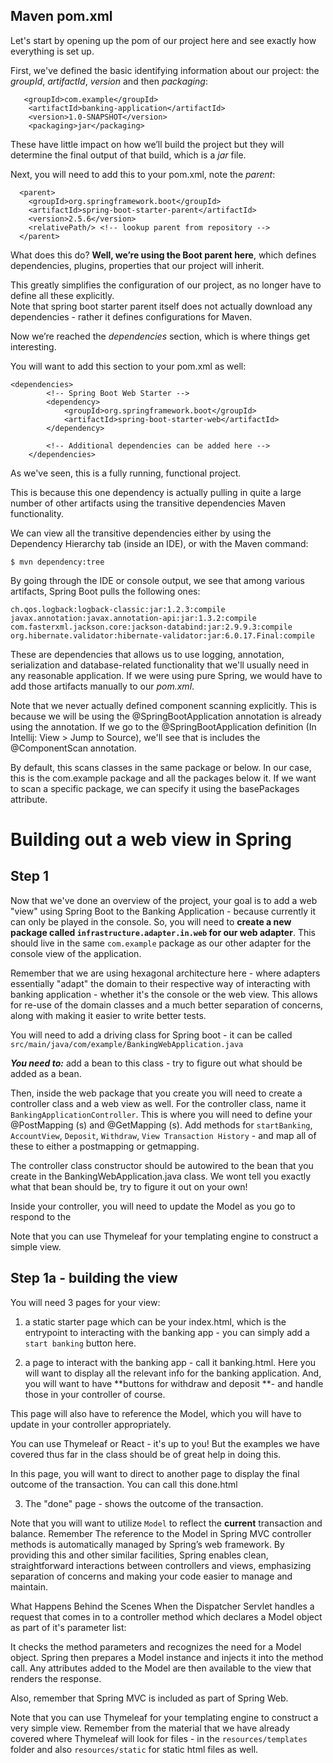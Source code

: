 ## Maven pom.xml

Let's start by opening up the pom of our project here and see exactly how everything is set up.

First, we've defined the basic identifying information about our project: the _groupId_, _artifactId_, _version_ and then _packaging_:

```
   <groupId>com.example</groupId>
    <artifactId>banking-application</artifactId>
    <version>1.0-SNAPSHOT</version>
    <packaging>jar</packaging>
```

These have little impact on how we’ll build the project but they will determine the final output of that build, which is a _jar_ file.

Next, you will need to add this to your pom.xml, note the _parent_:

```
  <parent>
    <groupId>org.springframework.boot</groupId>
    <artifactId>spring-boot-starter-parent</artifactId>
    <version>2.5.6</version>
    <relativePath/> <!-- lookup parent from repository -->
  </parent>
```

What does this do? **Well, we’re using the Boot parent here**, which defines dependencies, plugins, properties that our project will inherit.

This greatly simplifies the configuration of our project, as no longer have to define all these explicitly.  
Note that spring boot starter parent itself does not actually download any dependencies - rather it defines configurations for Maven.

Now we’re reached the _dependencies_ section, which is where things get interesting.  

You will want to add this section to your pom.xml as well:

```
<dependencies>
        <!-- Spring Boot Web Starter -->
        <dependency>
            <groupId>org.springframework.boot</groupId>
            <artifactId>spring-boot-starter-web</artifactId>
        </dependency>

        <!-- Additional dependencies can be added here -->
    </dependencies>
```
As we've seen, this is a fully running, functional project.

This is because this one dependency is actually pulling in quite a large number of other artifacts using the transitive dependencies Maven functionality.

We can view all the transitive dependencies either by using the Dependency Hierarchy tab (inside an IDE), or with the Maven command:

```
$ mvn dependency:tree
```


By going through the IDE or console output, we see that among various artifacts, Spring Boot pulls the following ones:

```
ch.qos.logback:logback-classic:jar:1.2.3:compile
javax.annotation:javax.annotation-api:jar:1.3.2:compile
com.fasterxml.jackson.core:jackson-databind:jar:2.9.9.3:compile
org.hibernate.validator:hibernate-validator:jar:6.0.17.Final:compile
```

These are dependencies that allows us to use logging, annotation, serialization and database-related functionality that we'll usually need in any reasonable application. If we were using pure Spring, we would have to add those artifacts manually to our _pom.xml_.


Note that we never actually defined component scanning explicitly. This is because we will be using the @SpringBootApplication annotation is already using the annotation. If we go to the @SpringBootApplication definition (In Intellij: View > Jump to Source), we'll see that is includes the @ComponentScan annotation.

By default, this scans classes in the same package or below. In our case, this is the com.example package and all the packages below it. If we want to scan a specific package, we can specify it using the basePackages attribute.


# Building out a web view in Spring

## Step 1
Now that we've done an overview of the project, your goal is to add a web "view" using Spring Boot to the Banking Application - because currently it can only be played in the console.  So, you will need to **create a new package called `infrastructure.adapter.in.web` for our web adapter**. This should live in the same `com.example` package as our other adapter for the console view of the application.  

Remember that we are using hexagonal architecture here - where adapters essentially "adapt" the domain to their respective way of interacting with banking application - whether it's the console or the web view.  This allows for re-use of the domain classes and a much better separation of concerns, along with making it easier to write better tests.

You will need to add a driving class for Spring boot - it can be called  `src/main/java/com/example/BankingWebApplication.java`

**_You need to:_** add a bean to this class - try to figure out what should be added as a bean.  

Then, inside the web package that you create you will need to create a controller class and a web view as well. For the controller class, name it `BankingApplicationController`.  This is where you will need to define your @PostMapping (s) and @GetMapping (s).  Add methods for `startBanking`, `AccountView`, `Deposit`, `Withdraw`, `View Transaction History` - and map all of these to either a postmapping or getmapping.

The controller class constructor should be autowired to the bean that you create in the BankingWebApplication.java class.  We wont tell you exactly what that bean should be, try to figure it out on your own!

Inside your controller, you will need to update the Model as you go to respond to the 

Note that you can use Thymeleaf for your templating engine to construct a simple view.

## Step 1a - building the view

You will need 3 pages for your view:

1. a static starter page which can be your index.html, which is the entrypoint to interacting with the banking app - you can simply add a `start banking` button here. 

2. a page to interact with the banking app - call it banking.html.  Here you will want to display all the relevant info for the banking application.  And, you will want to have **buttons for withdraw and deposit **- and handle those in your controller of course.  

This page will also have to reference the Model, which you will have to update in your controller appropriately.

You can use Thymeleaf or React - it's up to you!  But the examples we have covered thus far in the class should be of great help in doing this.

In this page, you will want to direct to another page to display the final outcome of the transaction.  You can call this done.html

3. The "done" page - shows the outcome of the transaction.

Note that you will want to utilize `Model` to reflect the **current** transaction and balance.  Remember The reference to the Model in Spring MVC controller methods is automatically managed by Spring’s web framework. By providing this and other similar facilities, Spring enables clean, straightforward interactions between controllers and views, emphasizing separation of concerns and making your code easier to manage and maintain.

What Happens Behind the Scenes
When the Dispatcher Servlet handles a request that comes in to a controller method which declares a Model object as part of it's parameter list:

It checks the method parameters and recognizes the need for a Model object.
Spring then prepares a Model instance and injects it into the method call.
Any attributes added to the Model are then available to the view that renders the response.

Also, remember that Spring MVC is included as part of Spring Web.

Note that you can use Thymeleaf for your templating engine to construct a very simple view.  Remember from the material that we have already covered where Thymeleaf will look for files - in the `resources/templates` folder and also `resources/static` for static html files as well.







